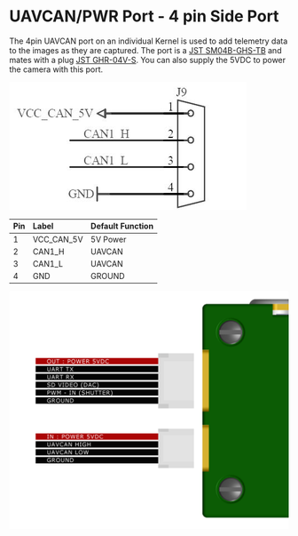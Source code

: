 # UAVCAN/PWR Port - 4 pin Side Port

The 4pin UAVCAN port on an individual Kernel is used to add telemetry data to the images as they are captured. The port is a [JST SM04B-GHS-TB](http://tinyurl.com/jjkkat2) and mates with a plug [JST GHR-04V-S](http://www.digikey.com/product-detail/en/jst-sales-america-inc/GHR-04V-S/455-1594-ND/807816). You can also supply the 5VDC to power the camera with this port.

![](../../.gitbook/assets/uavcan.jpg)

| **Pin** | **Label** | **Default Function** |
| :--- | :--- | :--- |
| 1 | VCC\_CAN\_5V | 5V Power |
| 2 | CAN1\_H | UAVCAN |
| 3 | CAN1\_L | UAVCAN |
| 4 | GND | GROUND |

![](../../.gitbook/assets/kernel_side_plugs_bottom_lbl2.png)

